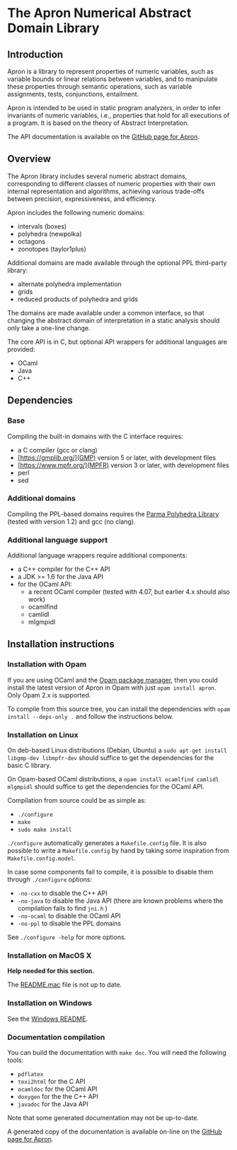 # The Apron Numerical Abstract Domain Library


## Introduction

Apron is a library to represent properties of numeric variables, such as variable bounds or linear relations between variables, and to manipulate these properties through semantic operations, such as variable assignments, tests, conjunctions, entailment.

Apron is intended to be used in static program analyzers, in order to infer invariants of numeric variables, i.e., properties that hold for all executions of a program. It is based on the theory of Abstract Interpretation.


The API documentation is available on the [GitHub page for Apron](https://antoinemine.github.io/Apron/doc/).


## Overview

The Apron library includes several numeric abstract domains, corresponding to different classes of numeric properties with their own internal representation and algorithms, achieving various trade-offs between precision, expressiveness, and efficiency.

Apron includes the following numeric domains:
* intervals (boxes)
* polyhedra (newpolka)
* octagons
* zonotopes (taylor1plus)

Additional domains are made available through the optional PPL third-party library:
* alternate polyhedra implementation
* grids
* reduced products of polyhedra and grids

The domains are made available under a common interface, so that changing the abstract domain of interpretation in a static analysis should only take a one-line change.

The core API is in C, but optional API wrappers for additional languages are provided:
* OCaml
* Java
* C++


## Dependencies

### Base

Compiling the built-in domains with the C interface requires:
* a C compiler (gcc or clang)
* [https://gmplib.org/](GMP) version 5 or later, with development files
* [https://www.mpfr.org/](MPFR) version 3 or later, with development files
* perl
* sed


### Additional domains

Compiling the PPL-based domains requires the [Parma Polyhedra Library](http://bugseng.com/products/ppl) (tested with version 1.2) and gcc (no clang).


### Additional language support

Additional language wrappers require additional components:
* a C++ compiler for the C++ API
* a JDK >= 1.6 for the Java API
* for the OCaml API:
  * a recent OCaml compiler (tested with 4.07, but earlier 4.x should also work)
  * ocamlfind
  * camlidl
  * mlgmpidl


## Installation instructions

### Installation with Opam

If you are using OCaml and the [Opam package manager](https://opam.ocaml.org/), then you could install the latest version of Apron in Opam with just `opam install apron`.
Only Opam 2.x is supported.

To compile from this source tree, you can install the dependencies with `opam install --deps-only .` and follow the instructions below.


### Installation on Linux

On deb-based Linux distributions (Debian, Ubuntu) a `sudo apt-get install libgmp-dev libmpfr-dev` should suffice to get the dependencies for the basic C library.

On Opam-based OCaml distributions, a `opam install ocamlfind camlidl mlgmpidl` should suffice to get the dependencies for the OCaml API.

Compilation from source could be as simple as:
* `./configure`
* `make`
* `sudo make install`

`./configure` automatically generates a `Makefile.config` file. It is also possible to write a `Makefile.config` by hand by taking some inspiration from `Makefile.config.model`.

In case some components fail to compile, it is possible to disable them through `./configure` options:
* `-no-cxx` to disable the C++  API
* `-no-java` to disable the Java API (there are known problems where the compilation fails to find `jni.h` )
* `-no-ocaml` to disable the OCaml API
* `-no-ppl` to disable the PPL domains

See `./configure -help` for more options.



### Installation on MacOS X

**Help needed for this section.**

The [README.mac](README.mac) file is not up to date.



### Installation on Windows

See the [Windows README](README.windows.md).


### Documentation compilation

You can build the documentation with `make doc`.
You will need the following tools:
* `pdflatex`
* `texi2html` for the C API
* `ocamldoc` for the OCaml API
* `doxygen` for the the C++ API
* `javadoc` for the Java API

Note that some generated documentation may not be up-to-date.

A generated copy of the documentation is available on-line on the [GitHub page for Apron](https://antoinemine.github.io/Apron/doc/).
